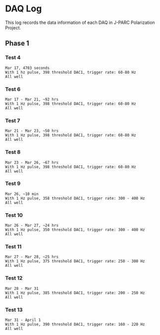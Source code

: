 # DAQ Log

This log records the data information of each DAQ in J-PARC Polarization Project.

## Phase 1
### Test 4
    Mar 17, 4703 seconds
    With 1 hz pulse, 398 threshold DAC1, trigger rate: 60-80 Hz
	All well

### Test 6
    Mar 17 - Mar 21, ~92 hrs
    With 1 Hz pulse, 398 threshold DAC1, trigger rate: 60-80 Hz
    All well

### Test 7
    Mar 21 - Mar 23, ~50 hrs
	With 1 Hz pulse, 398 threshold DAC1, trigger rate: 60-80 Hz
	All well

### Test 8
    Mar 23 - Mar 26, ~67 hrs
	With 1 Hz pulse, 398 threshold DAC1, trigger rate: 60-80 Hz
	All well

### Test 9
    Mar 26, ~10 min
	With 1 Hz pulse, 358 threshold DAC1, trigger rate: 300 - 400 Hz
	All well

### Test 10
    Mar 26 - Mar 27, ~24 hrs
	With 1 Hz pulse, 350 threshold DAC1, trigger rate: 300 - 400 Hz
    All well

### Test 11
    Mar 27 - Mar 28, ~25 hrs
	With 1 Hz pulse, 375 threshold DAC1, trigger rate: 250 - 300 Hz
    All well

### Test 12
    Mar 28 - Mar 31 
    With 1 Hz pulse, 385 threshold DAC1, trigger rate: 200 - 250 Hz 
    All well

### Test 13
    Mar 31 - April 1
    With 1 Hz pulse, 390 threshold DAC1, trigger rate: 160 - 220 Hz
    All well
